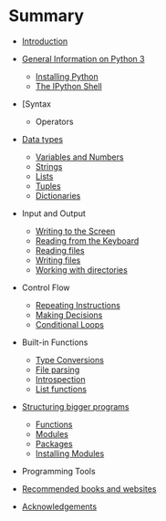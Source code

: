 # Summary

* [Introduction](README.md)
* [General Information on Python 3](background_info.md)
  * [Installing Python](installing_python.md)
  * [The IPython Shell](ipython_shell.md)
* [Syntax
  * Operators

* [Data types](data_types_in_python.md)
  * [Variables and Numbers](variables_numbers.md)
  * [Strings](strings.md)
  * [Lists](lists.md)
  * [Tuples](tuples.md)
  * [Dictionaries](dictionaries.md)
* Input and Output
  * [Writing to the Screen](print.md)
  * [Reading from the Keyboard](input.md)
  * [Reading files](reading_files.md)
  * [Writing files](writing_files.md)
  * [Working with directories](os.md)
* Control Flow
  * [Repeating Instructions](for_loops.md)
  * [Making Decisions](if.md)
  * [Conditional Loops](while.md)
* Built-in Functions
  * [Type Conversions](type_conversions.md)
  * [File parsing](parsing_files.md)
  * [Introspection](introspection.md)
  * [List functions](builtin_functions.md)
* [Structuring bigger programs](structuring_programs.md)
  * [Functions](functions.md)
  * [Modules](modules.md)
  * [Packages](packages.md)
  * [Installing Modules](installing_modules.md)
* Programming Tools
* [Recommended books and websites](literature.md)
* [Acknowledgements](acknowledgements.md)
